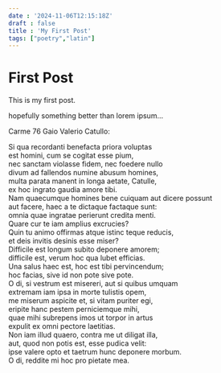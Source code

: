 ```yaml
---
date : '2024-11-06T12:15:18Z'
draft : false
title : 'My First Post'
tags: ["poetry","latin"]
---
```


# First Post

This is my first post.

hopefully something better than lorem ipsum...

Carme 76 Gaio Valerio Catullo:

Si qua recordanti benefacta priora voluptas  
est homini, cum se cogitat esse pium,  
nec sanctam violasse fidem, nec foedere nullo  
divum ad fallendos numine abusum homines,  
multa parata manent in longa aetate, Catulle,  
ex hoc ingrato gaudia amore tibi.  
Nam quaecumque homines bene cuiquam aut dicere possunt  
aut facere, haec a te dictaque factaque sunt:  
omnia quae ingratae perierunt credita menti.  
Quare cur te iam amplius excrucies?  
Quin tu animo offirmas atque istinc teque reducis,  
et deis invitis desinis esse miser?  
Difficile est longum subito deponere amorem;  
difficile est, verum hoc qua lubet efficias.  
Una salus haec est, hoc est tibi pervincendum;  
hoc facias, sive id non pote sive pote.  
O di, si vestrum est misereri, aut si quibus umquam  
extremam iam ipsa in morte tulistis opem,  
me miserum aspicite et, si vitam puriter egi,  
eripite hanc pestem perniciemque mihi,  
quae mihi subrepens imos ut torpor in artus  
expulit ex omni pectore laetitias.  
Non iam illud quaero, contra me ut diligat illa,  
aut, quod non potis est, esse pudica velit:  
ipse valere opto et taetrum hunc deponere morbum.  
O di, reddite mi hoc pro pietate mea.  
